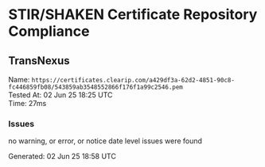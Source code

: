 # STIR/SHAKEN Certificate Repository Compliance

## TransNexus

Name: `https://certificates.clearip.com/a429df3a-62d2-4851-90c8-fc446859fb08/543859ab3548552866f176f1a99c2546.pem`\
Tested At: 02 Jun 25 18:25 UTC\
Time: 27ms

### Issues

no warning, or error, or notice date level issues were found

Generated: 02 Jun 25 18:58 UTC